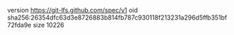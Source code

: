 version https://git-lfs.github.com/spec/v1
oid sha256:26354dfc63d3e8726883b814fb787c930118f213231a296d5ffb351bf72fda9e
size 10226
